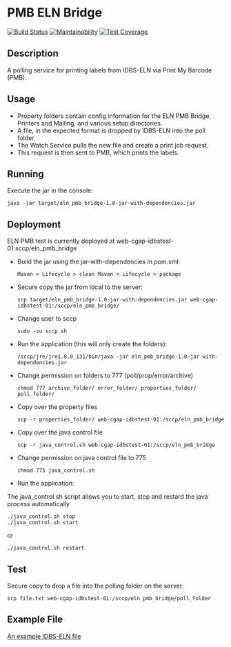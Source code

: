 # PMB ELN Bridge

[![Build Status](https://travis-ci.org/sanger/eln_pmb_bridge.svg)](https://travis-ci.org/sanger/eln_pmb_bridge)
[![Maintainability](https://api.codeclimate.com/v1/badges/e8292513bf0c61d22acf/maintainability)](https://codeclimate.com/github/sanger/eln_pmb_bridge/maintainability)
[![Test Coverage](https://api.codeclimate.com/v1/badges/e8292513bf0c61d22acf/test_coverage)](https://codeclimate.com/github/sanger/eln_pmb_bridge/test_coverage)

Description
---

A polling service for printing labels from IDBS-ELN via Print My Barcode (PMB).

Usage
---

- Property folders contain config information for the ELN PMB Bridge, Printers and Mailing, and various setup directories.
- A file, in the expected format is dropped by IDBS-ELN into the poll folder.
- The Watch Service pulls the new file and create a print job request.
- This request is then sent to PMB, which prints the labels.

Running
---
Execute the jar in the console:

    java -jar target/eln_pmb_bridge-1.0-jar-with-dependencies.jar

Deployment
---

ELN PMB test is currently deployed at web-cgap-idbstest-01:sccp/eln_pmb_bridge

- Build the jar using the jar-with-dependencies in pom.xml:

    `
    Maven > Lifecycle > clean
    Maven > Lifecycle > package
    `

- Secure copy the jar from local to the server:

    `scp target/eln_pmb_bridge-1.0-jar-with-dependencies.jar web-cgap-idbstest-01:/sccp/eln_pmb_bridge/`

- Change user to sccp

  `sudo -su sccp sh`

- Run the application (this will only create the folders):

  `/sccp/jre/jre1.8.0_131/bin/java -jar eln_pmb_bridge-1.0-jar-with-dependencies.jar`

- Change permission on folders to 777 (poll/prop/error/archive)

  `chmod 777 archive_folder/ error_folder/ properties_folder/ poll_folder/`

- Copy over the property files

  `scp -r properties_folder/ web-cgap-idbstest-01:/sccp/eln_pmb_bridge`

- Copy over the java control file

  `scp -r java_control.sh web-cgap-idbstest-01:/sccp/eln_pmb_bridge`

- Change permission on java control file to 775

  `chmod 775 java_control.sh`

- Run the application:

The java_control.sh script allows you to start, stop and restard the java process automatically

    ./java_control.sh stop
    ./java_control.sh start

or

    ./java_control.sh restart


Test
---

Secure copy to drop a file into the polling folder on the server:


    scp file.txt web-cgap-idbstest-01:/sccp/eln_pmb_bridge/poll_folder


Example File
---

[An example IDBS-ELN file](https://github.com/sanger/eln_pmb_bridge/blob/refactor/test_examples/correct_request.txt)
